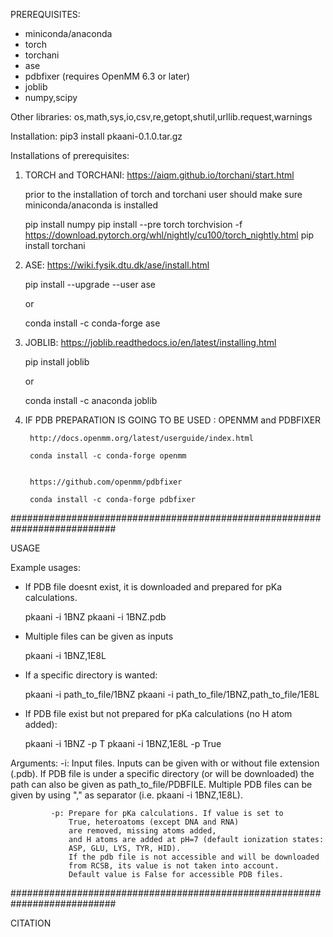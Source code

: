 PREREQUISITES:

* miniconda/anaconda
* torch
* torchani
* ase
* pdbfixer (requires OpenMM 6.3 or later)
* joblib
* numpy,scipy

Other libraries: os,math,sys,io,csv,re,getopt,shutil,urllib.request,warnings 


Installation: pip3 install pkaani-0.1.0.tar.gz

Installations of prerequisites: 

1. TORCH and TORCHANI:
	https://aiqm.github.io/torchani/start.html

	prior to the installation of torch and torchani 
	user should make sure miniconda/anaconda is installed


	pip install numpy
	pip install --pre torch torchvision -f https://download.pytorch.org/whl/nightly/cu100/torch_nightly.html
	pip install torchani

2. ASE:
	https://wiki.fysik.dtu.dk/ase/install.html

	pip install --upgrade --user ase

	or

	conda install -c conda-forge ase


3. JOBLIB:
	https://joblib.readthedocs.io/en/latest/installing.html

	pip install joblib

	or

	conda install -c anaconda joblib

4. IF PDB PREPARATION IS GOING TO BE USED : OPENMM and PDBFIXER

        http://docs.openmm.org/latest/userguide/index.html
 
        conda install -c conda-forge openmm
		

        https://github.com/openmm/pdbfixer
		
		conda install -c conda-forge pdbfixer
		
###########################################################################

USAGE

Example usages:

  * If PDB file doesnt exist, it is downloaded and prepared for pKa calculations.

      pkaani -i 1BNZ
      pkaani -i 1BNZ.pdb

  * Multiple files can be given as inputs

      pkaani -i 1BNZ,1E8L

  * If a specific directory is wanted:

      pkaani -i path_to_file/1BNZ
      pkaani -i path_to_file/1BNZ,path_to_file/1E8L

  * If PDB file exist but not prepared for pKa calculations (no H atom added):

      pkaani -i 1BNZ -p T
      pkaani -i 1BNZ,1E8L -p True


  Arguments: -i: Input files. Inputs can be given with or without
                 file extension (.pdb). If PDB file is under a
                 specific directory (or will be downloaded) the path
                 can also be given as path_to_file/PDBFILE.
                 Multiple PDB files can be given
                 by using "," as separator (i.e. pkaani -i 1BNZ,1E8L).

             -p: Prepare for pKa calculations. If value is set to
                 True, heteroatoms (except DNA and RNA)
                 are removed, missing atoms added,
                 and H atoms are added at pH=7 (default ionization states:
                 ASP, GLU, LYS, TYR, HID).
                 If the pdb file is not accessible and will be downloaded
                 from RCSB, its value is not taken into account.
                 Default value is False for accessible PDB files.
				 
###########################################################################

CITATION

				 
